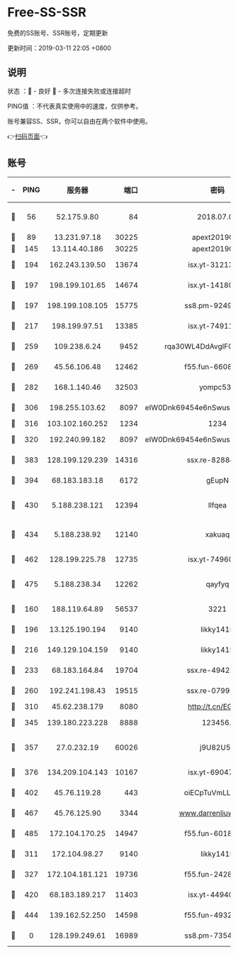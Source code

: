 # Free-SS-SSR

免费的SS账号、SSR账号，定期更新

更新时间：2019-03-11 22:05 +0800

## 说明

状态     ：🙂 - 良好 🙁 - 多次连接失败或连接超时

PING值   ：不代表真实使用中的速度，仅供参考。

账号兼容SS、SSR，你可以自由在两个软件中使用。

👉[扫码页面](https://liesauer.github.io/Free-SS-SSR/)👈

## 账号

|-|PING|服务器|端口|密码|加密方式|区域|
|:----:|:----:|:-----:|-----:|:----:|:----:|:----:|
|🙂|56|52.175.9.80|84|2018.07.07|chacha20-ietf-poly1305|HK|
|🙂|89|13.231.97.18|30225|apext2019006|chacha20|JP|
|🙂|145|13.114.40.186|30225|apext2019006|chacha20|JP|
|🙂|194|162.243.139.50|13674|isx.yt-31213260|aes-256-cfb|US|
|🙂|197|198.199.101.65|14674|isx.yt-14180175|aes-256-cfb|US|
|🙂|197|198.199.108.105|15775|ss8.pm-92495647|aes-256-cfb|US|
|🙂|217|198.199.97.51|13385|isx.yt-74911301|aes-256-cfb|US|
|🙂|259|109.238.6.24|9452|rqa30WL4DdAvgIFG6Fs3znzTa|aes-256-cfb|FR|
|🙂|269|45.56.106.48|12462|f55.fun-66086122|aes-256-cfb|US|
|🙂|282|168.1.140.46|32503|yompc535|aes-256-cfb|AU|
|🙂|306|198.255.103.62|8097|eIW0Dnk69454e6nSwuspv9DmS201tQ0D|aes-256-cfb|US|
|🙂|316|103.102.160.252|1234|1234|rc4-md5|JP|
|🙂|320|192.240.99.182|8097|eIW0Dnk69454e6nSwuspv9DmS201tQ0D|aes-256-cfb|US|
|🙂|383|128.199.129.239|14316|ssx.re-82884853|aes-256-cfb|SG|
|🙂|394|68.183.183.18|6172|gEupN|aes-256-cfb|SG|
|🙂|430|5.188.238.121|12394|llfqea|chacha20-ietf-poly1305|BR|
|🙂|434|5.188.238.92|12140|xakuaq|chacha20-ietf-poly1305|BR|
|🙂|462|128.199.225.78|12735|isx.yt-74960078|aes-256-cfb|SG|
|🙂|475|5.188.238.34|12262|qayfyq|chacha20-ietf-poly1305|BR|
|🙂|160|188.119.64.89|56537|3221|aes-256-cfb|RU|
|🙂|196|13.125.190.194|9140|likky1415|aes-256-cfb|KR|
|🙂|216|149.129.104.159|9140|likky1415|aes-256-cfb|HK|
|🙂|233|68.183.164.84|19704|ssx.re-49422223|aes-256-cfb|US|
|🙂|260|192.241.198.43|19515|ssx.re-07995804|aes-256-cfb|US|
|🙂|310|45.62.238.179|8080|http://t.cn/EGJIyrl|rc4-md5|CA|
|🙂|345|139.180.223.228|8888|123456..|aes-256-cfb|JP|
|🙂|357|27.0.232.19|60026|j9U82U53|xchacha20-ietf-poly1305|HK|
|🙂|376|134.209.104.143|10167|isx.yt-69047403|aes-256-cfb|SG|
|🙂|402|45.76.119.28|443|oiECpTuVmLLxk4Ts|aes-256-cfb|AU|
|🙂|467|45.76.125.90|3344|www.darrenliuwei.com|aes-256-cfb|AU|
|🙂|485|172.104.170.25|14947|f55.fun-60187573|aes-256-cfb|SG|
|🙁|311|172.104.98.27|9140|likky1415|aes-256-cfb|JP|
|🙁|327|172.104.181.121|19736|f55.fun-24285581|aes-256-cfb|SG|
|🙁|420|68.183.189.217|11403|isx.yt-44940799|aes-256-cfb|SG|
|🙁|444|139.162.52.250|14598|f55.fun-49326639|aes-256-cfb|SG|
|🙁|0|128.199.249.61|16989|ss8.pm-73548134|aes-256-cfb|SG|
